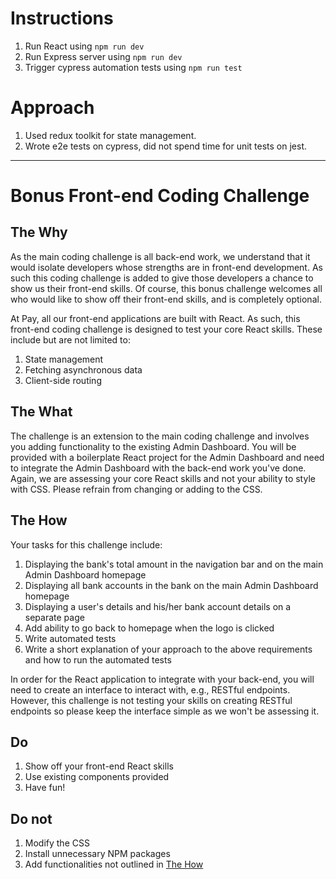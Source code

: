 # Instructions
1. Run React using `npm run dev`
2. Run Express server using `npm run dev`
3. Trigger cypress automation tests using `npm run test`

# Approach
1. Used redux toolkit for state management.
2. Wrote e2e tests on cypress, did not spend time for unit tests on jest.

-------
# Bonus Front-end Coding Challenge

## The Why

As the main coding challenge is all back-end work, we understand that it would isolate developers whose strengths are in front-end development. As such this coding challenge is added to give those developers a chance to show us their front-end skills. Of course, this bonus challenge welcomes all who would like to show off their front-end skills, and is completely optional.

At Pay, all our front-end applications are built with React. As such, this front-end coding challenge is designed to test your core React skills. These include but are not limited to:

1. State management
2. Fetching asynchronous data
3. Client-side routing

## The What

The challenge is an extension to the main coding challenge and involves you adding functionality to the existing Admin Dashboard. You will be provided with a boilerplate React project for the Admin Dashboard and need to integrate the Admin Dashboard with the back-end work you've done. Again, we are assessing your core React skills and not your ability to style with CSS. Please refrain from changing or adding to the CSS.

## The How

Your tasks for this challenge include:

1. Displaying the bank's total amount in the navigation bar and on the main Admin Dashboard homepage
2. Displaying all bank accounts in the bank on the main Admin Dashboard homepage
3. Displaying a user's details and his/her bank account details on a separate page
4. Add ability to go back to homepage when the logo is clicked
5. Write automated tests
6. Write a short explanation of your approach to the above requirements and how to run the automated tests

In order for the React application to integrate with your back-end, you will need to create an interface to interact with, e.g., RESTful endpoints. However, this challenge is not testing your skills on creating RESTful endpoints so please keep the interface simple as we won't be assessing it.

## Do

1. Show off your front-end React skills
2. Use existing components provided
3. Have fun!

## Do not

1. Modify the CSS
2. Install unnecessary NPM packages
3. Add functionalities not outlined in [The How](#the-how)
